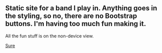 ## Static site for a band I play in. Anything goes in the styling, so no, there are no Bootstrap buttons. I'm having too much fun making it.

All the fun stuff is on the non-device view.

[Sure](http://sure.party)
